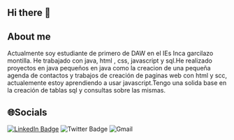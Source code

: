 ## Hi there 👋

<!--
**JesusMadridPerez/JesusMadridPerez** is a ✨ _special_ ✨ repository because its `README.md` (this file) appears on your GitHub profile.

Here are some ideas to get you started:

- 🔭 I’m currently working on ...
- 🌱 I’m currently learning ...
- 👯 I’m looking to collaborate on ...
- 🤔 I’m looking for help with ...
- 💬 Ask me about ...
- 📫 How to reach me: ...
- 😄 Pronouns: ...
- ⚡ Fun fact: ...
-->

## About me
Actualmente soy estudiante de primero de DAW en el IEs Inca garcilazo montilla. He trabajado con java, html , css, javascript y sql.He realizado proyectos en java pequeños en java como la creacion de una pequeña agenda de contactos y trabajos de creación de paginas web con html y scc, actualemente estoy aprendiendo a usar javascript.Tengo una solida base en la creación de tablas sql y consultas sobre las mismas.

## 🌐Socials
<div id="badges">
  <a href="jmadridperez588@gmail.com"><img src="https://img.shields.io/badge/LinkedIn-blue?style=for-the-badge&logo=linkedin&logoColor=white" alt="LinkedIn Badge"/></a>
  
  <img src="https://img.shields.io/badge/Twitter-blue?style=for-the-badge&logo=twitter&logoColor=white" alt="Twitter Badge"/>
  <img src="https://img.shields.io/badge/Gmail-D14836?style=for-the-badge&logo=gmail&logoColor=white" alt="Gmail"/>
  
</div>



